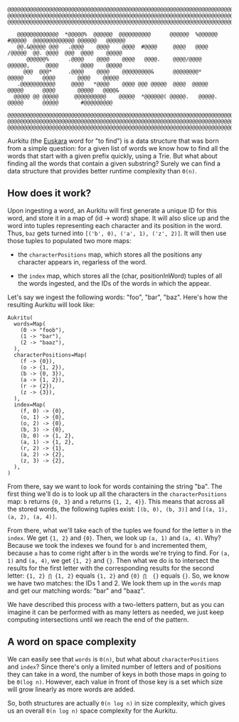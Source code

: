 ```
@@@@@@@@@@@@@@@@@@@@@@@@@@@@@@@@@@@@@@@@@@@@@@@@@@@@@@@@@@@@@@@@@@@@@@@@@@@@@@@@@@@@@@@@@@@@@@@@@@@@@@@@@@@
@@@@@@@@@@@@@@@@@@@@@@@@@@@@@@@@@@@@@@@@@@@@@@@@@@@@@@@@@@@@@@@@@@@@@@@@@@@@@@@@@@@@@@@@@@@@@@@@@@@@@@@@@@@
@@@@@@@@@@@@@@@@@@@@@@@@@@@@@@@@@@@@@@@@@@@@@@@@@@@@@@@@@@@@@@@@@@@@@@@@@@@@@@@@@@@@@@@@@@@@@@@@@@@@@@@@@@@

   @@@@@@@@@@@@@  *@@@@@%  @@@@@@  @@@@@@@@@@      @@@@@@  %@@@@@@  #@@@@@  @@@@@@@@@@@@@ @@@@@@   @@@@@@
   @@.&@@@@@ @@@   .@@@@    @@@@    @@@@  #@@@@     @@@@   @@@@     /@@@@@  @@. @@@@  @@@  @@@@    @@@@@
      @@@@@@%      .@@@@    @@@@    @@@@   @@@@.    @@@@/@@@@       @@@@@@,     @@@@       @@@@    @@@@@
     @@@  @@@*     .@@@@    @@@@    @@@@@@@@@&      @@@@@@@@*        @@@@@      @@@@       @@@@    @@@@@
   .@@@@@@@@@@@     @@@@   *@@@@    @@@@ @@@ @@@@@  @@@@  @@@@@      @@@@@      @@@@       @@@@@   @@@@&
  @@@@@ @@ @@@@@     @@@@@@@@@@    @@@@@  *@@@@@@( @@@@@.   @@@@@.   @@@@@      @@@@@       #@@@@@@@@@

@@@@@@@@@@@@@@@@@@@@@@@@@@@@@@@@@@@@@@@@@@@@@@@@@@@@@@@@@@@@@@@@@@@@@@@@@@@@@@@@@@@@@@@@@@@@@@@@@@@@@@@@@@@
@@@@@@@@@@@@@@@@@@@@@@@@@@@@@@@@@@@@@@@@@@@@@@@@@@@@@@@@@@@@@@@@@@@@@@@@@@@@@@@@@@@@@@@@@@@@@@@@@@@@@@@@@@@
@@@@@@@@@@@@@@@@@@@@@@@@@@@@@@@@@@@@@@@@@@@@@@@@@@@@@@@@@@@@@@@@@@@@@@@@@@@@@@@@@@@@@@@@@@@@@@@@@@@@@@@@@@@
```

Aurkitu (the [Euskara](https://en.wikipedia.org/wiki/Basque_language) word for "to find") is a data
structure that was born from a simple question: for a given list of words we know how to find all
the words that start with a given prefix quickly, using a Trie. But what about finding all the words
that contain a given substring? Surely we can find a data structure that provides better runtime
complexity than `Θ(n)`.

## How does it work?

Upon ingesting a word, an Aurkitu will first generate a unique ID for this word, and store it in a
map of (id -> word) shape.
It will also slice up and the word into tuples representing each character and its position in the
word. Thus, `baz` gets turned into `[('b', 0), ('a', 1), ('z', 2)]`. It will then use those tuples
to populated two more maps:

- the `characterPositions` map, which stores all the positions any character appears in, regarless
of the word.

- the `index` map, which stores all the (char, positionInWord) tuples of all the words ingested, and
the IDs of the words in which the appear.

Let's say we ingest the following words: "foo", "bar", "baz". Here's how the resulting Aurkitu will
look like:

```
Aukritu(
  words=Map(
    (0 -> "foob"),
    (1 -> "bar"),
    (2 -> "baaz"),
  ),
  characterPositions=Map(
    (f -> {0}),
    (o -> {1, 2}),
    (b -> {0, 3}),
    (a -> {1, 2}),
    (r -> {2}),
    (z -> {3}),
  ),
  index=Map(
    (f, 0) -> {0},
    (o, 1) -> {0},
    (o, 2) -> {0},
    (b, 3) -> {0},
    (b, 0) -> {1, 2},
    (a, 1) -> {1, 2},
    (r, 2) -> {1},
    (a, 2) -> {2},
    (z, 3) -> {2},
  ),
)
```

From there, say we want to look for words containing the string "ba".
The first thing we'll do is to look up all the characters in the `characterPositions` map: `b`
returns `{0, 3}` and `a` returns `{1, 2, 4}}`. This means that across all the stored words, the
following tuples exist: `[(b, 0), (b, 3)]` and `[(a, 1), (a, 2), (a, 4)]`.

From there, what we'll take each of the tuples we found for the letter `b` in the `index`.
We get `{1, 2}` and `{0}`. Then, we look up `(a, 1)` and `(a, 4)`. Why? Because we took the indexes
we found for `b` and incremented them, because `a` has to come right after `b` in the words we're
trying to find. For `(a, 1)` and `(a, 4)`, we get `{1, 2}` and `{}`.
Then what we do is to intersect the results for the first letter with the corresponding results for
the second letter: `{1, 2} ⋂ {1, 2}` equals `{1, 2}` and `{0} ⋂  {}` equals `{}`. So, we know we
have two matches: the IDs 1 and 2. We look them up in the `words` map and get our matching words:
"bar" and "baaz".

We have described this process with a two-letters pattern, but as you can imagine it can be
performed with as many letters as needed, we just keep computing intersections until we reach the
end of the pattern.

## A word on space complexity

We can easily see that `words` is `Θ(n)`, but what about `characterPositions` and `index`?
Since there's only a limited number of letters and of positions they can take in a word, the number
of keys in both those maps in going to be `Θ(log n)`. However, each value in front of those key is
a set which size will grow linearly as more words are added.

So, both structures are actually `Θ(n log n)` in size complexity, which gives us an overall
`Θ(n log n)` space complexity for the Aurkitu.
